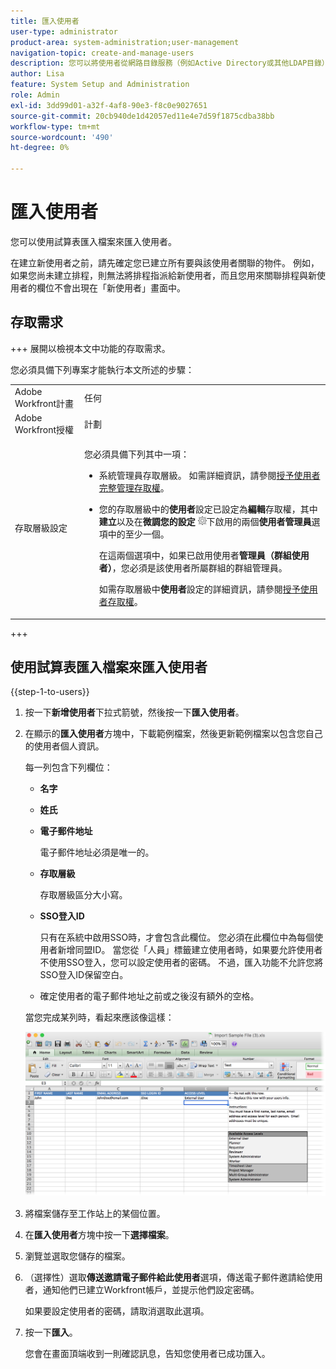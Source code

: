 ```yaml
---
title: 匯入使用者
user-type: administrator
product-area: system-administration;user-management
navigation-topic: create-and-manage-users
description: 您可以將使用者從網路目錄服務（例如Active Directory或其他LDAP目錄）同步化來匯入使用者至Adobe Workfront網站，也可以使用試算表匯入檔案來匯入使用者。
author: Lisa
feature: System Setup and Administration
role: Admin
exl-id: 3dd99d01-a32f-4af8-90e3-f8c0e9027651
source-git-commit: 20cb940de1d42057ed11e4e7d59f1875cdba38bb
workflow-type: tm+mt
source-wordcount: '490'
ht-degree: 0%

---
```


# 匯入使用者

<!--

>[!IMPORTANT]
>
>The procedure described on this page applies only to organizations that have not yet been onboarded to the Admin Console. If your organization has been onboarded to the Adobe Admin Console, you must perform this action through the Adobe Admin Console.
>
>For instructions on editing a user's profile in the Adobe Admin Console, see the section "Add users" in the article [Bulk Upload Users](https://helpx.adobe.com/enterprise/using/bulk-upload-users.html) or contact your Adobe Admin Console Administrator.
>
>For a list of procedures that differ based on whether your organization has been onboarded to the Adobe Admin Console, see [Platform-based administration differences (Adobe Workfront/Adobe Business Platform)](../../../administration-and-setup/get-started-wf-administration/actions-in-admin-console.md).

-->

您可以使用試算表匯入檔案來匯入使用者。

在建立新使用者之前，請先確定您已建立所有要與該使用者關聯的物件。 例如，如果您尚未建立排程，則無法將排程指派給新使用者，而且您用來關聯排程與新使用者的欄位不會出現在「新使用者」畫面中。

## 存取需求

+++ 展開以檢視本文中功能的存取需求。

您必須具備下列專案才能執行本文所述的步驟：

<table style="table-layout:auto"> 
 <col> 
 <col> 
 <tbody> 
  <tr> 
   <td role="rowheader">Adobe Workfront計畫</td> 
   <td>任何</td> 
  </tr> 
  <tr> 
   <td role="rowheader">Adobe Workfront授權</td> 
   <td>計劃</td> 
  </tr> 
  <tr> 
   <td role="rowheader">存取層級設定</td> 
   <td> <p>您必須具備下列其中一項：</p> 
    <ul> 
     <li> <p>系統管理員存取層級。 如需詳細資訊，請參閱<a href="../../../administration-and-setup/add-users/configure-and-grant-access/grant-a-user-full-administrative-access.md" class="MCXref xref">授予使用者完整管理存取權</a>。 </p> </li> 
     <li> <p>您的存取層級中的<b>使用者</b>設定已設定為<b>編輯</b>存取權，其中<b>建立</b>以及在<b>微調您的設定</b> <img src="assets/gear-icon-in-access-levels.png">下啟用的兩個<b>使用者管理員</b>選項中的至少一個。 </p> <p>在這兩個選項中，如果已啟用使用者<b>管理員（群組使用者）</b>，您必須是該使用者所屬群組的群組管理員。</p> <p>如需存取層級中<b>使用者</b>設定的詳細資訊，請參閱<a href="../../../administration-and-setup/add-users/configure-and-grant-access/grant-access-other-users.md" class="MCXref xref">授予使用者存取權</a>。</p> </li> 
    </ul> </td> 
  </tr> 
 </tbody> 
</table>

+++

## 使用試算表匯入檔案來匯入使用者

{{step-1-to-users}}

1. 按一下&#x200B;**新增使用者**&#x200B;下拉式箭號，然後按一下&#x200B;**匯入使用者**。

1. 在顯示的&#x200B;**匯入使用者**&#x200B;方塊中，下載範例檔案，然後更新範例檔案以包含您自己的使用者個人資訊。

   每一列包含下列欄位：

   * **名字**
   * **姓氏**
   * **電子郵件地址**

     電子郵件地址必須是唯一的。

   * **存取層級**

     存取層級區分大小寫。

   * **SSO登入ID**

     只有在系統中啟用SSO時，才會包含此欄位。 您必須在此欄位中為每個使用者新增同盟ID。 當您從「人員」標籤建立使用者時，如果要允許使用者不使用SSO登入，您可以設定使用者的密碼。 不過，匯入功能不允許您將SSO登入ID保留空白。

   * 確定使用者的電子郵件地址之前或之後沒有額外的空格。

   當您完成某列時，看起來應該像這樣：

   ![importing-new-users.png](assets/importing-new-users.png)

1. 將檔案儲存至工作站上的某個位置。
1. 在&#x200B;**匯入使用者**&#x200B;方塊中按一下&#x200B;**選擇檔案**。

1. 瀏覽並選取您儲存的檔案。
1. （選擇性）選取&#x200B;**傳送邀請電子郵件給此使用者**&#x200B;選項，傳送電子郵件邀請給使用者，通知他們已建立Workfront帳戶，並提示他們設定密碼。

   如果要設定使用者的密碼，請取消選取此選項。

1. 按一下&#x200B;**匯入**。

   您會在畫面頂端收到一則確認訊息，告知您使用者已成功匯入。
